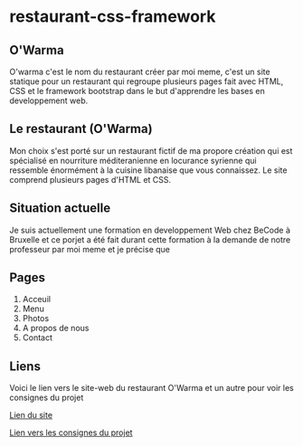 restaurant-css-framework
===================


## O'Warma

O'warma c'est le nom du restaurant créer par moi meme, c'est un site statique pour un restaurant qui regroupe plusieurs pages fait avec HTML, CSS et le framework bootstrap dans le but d'apprendre les bases en developpement web.

## Le restaurant (O'Warma)

Mon choix s'est porté sur un restaurant fictif de ma propore  création qui est spécialisé en nourriture méditeranienne en locurance syrienne qui ressemble énormément à la cuisine libanaise que vous connaissez.
Le site comprend plusieurs pages d'HTML et CSS.

## Situation actuelle

Je suis actuellement une formation en developpement Web chez BeCode à Bruxelle et ce porjet a été fait durant cette formation à la demande de notre professeur par moi meme et je précise que 
## Pages

1. Acceuil
2. Menu
3. Photos
4. A propos de nous
5. Contact



## Liens

Voici le lien vers le site-web du restaurant O'Warma et un autre pour voir les consignes du projet

[Lien du site](https://loutfii.github.io/restaurant-css-framework/)

[Lien vers les consignes du projet](https://github.com/becodeorg/Swartz-9/blob/main/1.The-Field/10.Bootstrap/restaurant.adoc)
